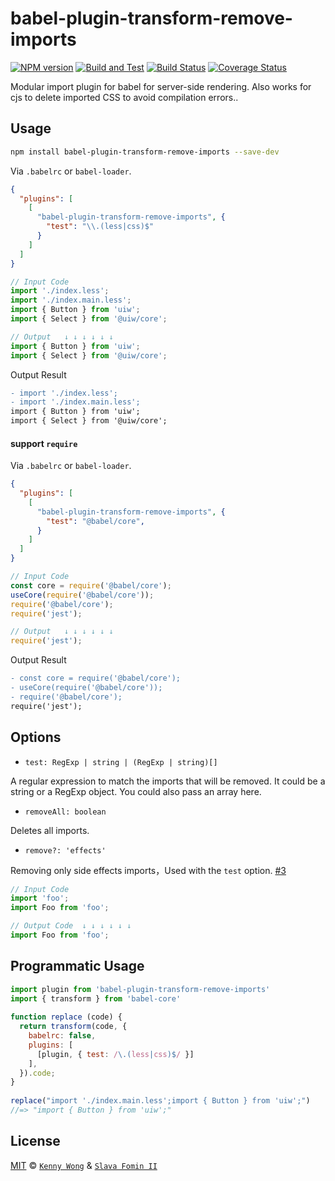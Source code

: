 babel-plugin-transform-remove-imports
===

[![NPM version](https://img.shields.io/npm/v/babel-plugin-transform-remove-imports.svg?style=flat)](https://npmjs.org/package/babel-plugin-transform-remove-imports)
[![Build and Test](https://github.com/uiwjs/babel-plugin-transform-remove-imports/workflows/Build%20and%20Test%20babel-plugin-transform-remove-imports/badge.svg)](https://github.com/uiwjs/babel-plugin-transform-remove-imports/actions)
[![Build Status](https://img.shields.io/travis/uiwjs/babel-plugin-transform-remove-imports.svg?style=flat)](https://travis-ci.org/uiwjs/babel-plugin-transform-remove-imports)
[![Coverage Status](https://coveralls.io/repos/github/uiwjs/babel-plugin-transform-remove-imports/badge.svg?branch=master)](https://coveralls.io/github/uiwjs/babel-plugin-transform-remove-imports?branch=master)

Modular import plugin for babel for server-side rendering. Also works for cjs to delete imported CSS to avoid compilation errors..

## Usage

```bash
npm install babel-plugin-transform-remove-imports --save-dev
```

Via `.babelrc` or `babel-loader`.

```json
{
  "plugins": [
    [
      "babel-plugin-transform-remove-imports", {
        "test": "\\.(less|css)$"
      }
    ]
  ]
}
```

```js
// Input Code
import './index.less';
import './index.main.less';
import { Button } from 'uiw';
import { Select } from '@uiw/core';

// Output   ↓ ↓ ↓ ↓ ↓ ↓
import { Button } from 'uiw';
import { Select } from '@uiw/core';
```

Output Result

```diff
- import './index.less';
- import './index.main.less';
import { Button } from 'uiw';
import { Select } from '@uiw/core';
```

#### support `require`

Via `.babelrc` or `babel-loader`.

```json
{
  "plugins": [
    [
      "babel-plugin-transform-remove-imports", {
        "test": "@babel/core",
      }
    ]
  ]
}
```

```js
// Input Code
const core = require('@babel/core');
useCore(require('@babel/core'));
require('@babel/core');
require('jest');

// Output   ↓ ↓ ↓ ↓ ↓ ↓
require('jest');
```

Output Result

```diff
- const core = require('@babel/core');
- useCore(require('@babel/core'));
- require('@babel/core');
require('jest');
```

## Options

- `test: RegExp | string | (RegExp | string)[]`
  
A regular expression to match the imports that will be removed.
It could be a string or a RegExp object.
You could also pass an array here.

- `removeAll: boolean`

Deletes all imports.

- `remove?: 'effects'`

Removing only side effects imports，Used with the `test` option. [#3](https://github.com/uiwjs/babel-plugin-transform-remove-imports/issues/3)

```js
// Input Code
import 'foo';
import Foo from 'foo';

// Output Code  ↓ ↓ ↓ ↓ ↓ ↓
import Foo from 'foo';
```

## Programmatic Usage

```js
import plugin from 'babel-plugin-transform-remove-imports'
import { transform } from 'babel-core'
 
function replace (code) {
  return transform(code, {
    babelrc: false,
    plugins: [
      [plugin, { test: /\.(less|css)$/ }]
    ],
  }).code;
}
 
replace("import './index.main.less';import { Button } from 'uiw';")
//=> "import { Button } from 'uiw';"
```

## License

[MIT](./LICENSE) © [`Kenny Wong`](https://github.com/jaywcjlove) & [`Slava Fomin II`](https://github.com/slavafomin)
